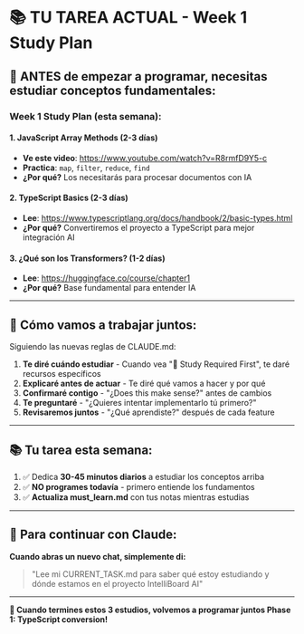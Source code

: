 # 📚 TU TAREA ACTUAL - Week 1 Study Plan

## 🚨 ANTES de empezar a programar, necesitas estudiar conceptos fundamentales:

### **Week 1 Study Plan (esta semana):**

#### **1. JavaScript Array Methods (2-3 días)**
- **Ve este video**: https://www.youtube.com/watch?v=R8rmfD9Y5-c
- **Practica**: `map`, `filter`, `reduce`, `find`
- **¿Por qué?** Los necesitarás para procesar documentos con IA

#### **2. TypeScript Basics (2-3 días)**  
- **Lee**: https://www.typescriptlang.org/docs/handbook/2/basic-types.html
- **¿Por qué?** Convertiremos el proyecto a TypeScript para mejor integración AI

#### **3. ¿Qué son los Transformers? (1-2 días)**
- **Lee**: https://huggingface.co/course/chapter1
- **¿Por qué?** Base fundamental para entender IA

---

## 🤝 **Cómo vamos a trabajar juntos:**

Siguiendo las nuevas reglas de CLAUDE.md:

1. **Te diré cuándo estudiar** - Cuando vea "🚨 Study Required First", te daré recursos específicos
2. **Explicaré antes de actuar** - Te diré qué vamos a hacer y por qué  
3. **Confirmaré contigo** - "¿Does this make sense?" antes de cambios
4. **Te preguntaré** - "¿Quieres intentar implementarlo tú primero?"
5. **Revisaremos juntos** - "¿Qué aprendiste?" después de cada feature

---

## 📚 **Tu tarea esta semana:**
1. ✅ Dedica **30-45 minutos diarios** a estudiar los conceptos arriba
2. ✅ **NO programes todavía** - primero entiende los fundamentos  
3. ✅ **Actualiza must_learn.md** con tus notas mientras estudias

---

## 🔄 **Para continuar con Claude:**
**Cuando abras un nuevo chat, simplemente di:**
> "Lee mi CURRENT_TASK.md para saber qué estoy estudiando y dónde estamos en el proyecto IntelliBoard AI"

---

**🎯 Cuando termines estos 3 estudios, volvemos a programar juntos Phase 1: TypeScript conversion!**